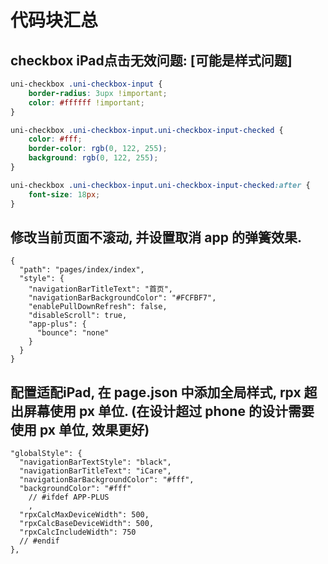 
# 代码块汇总

## checkbox iPad点击无效问题: [可能是样式问题]
```css
uni-checkbox .uni-checkbox-input {
    border-radius: 3upx !important;
    color: #ffffff !important;
}

uni-checkbox .uni-checkbox-input.uni-checkbox-input-checked {
    color: #fff;
    border-color: rgb(0, 122, 255);
    background: rgb(0, 122, 255);
}

uni-checkbox .uni-checkbox-input.uni-checkbox-input-checked:after {
    font-size: 18px;
}
```

## 修改当前页面不滚动, 并设置取消 app 的弹簧效果.

```json{7}
{
  "path": "pages/index/index",
  "style": {
    "navigationBarTitleText": "首页",
    "navigationBarBackgroundColor": "#FCFBF7",
    "enablePullDownRefresh": false,
    "disableScroll": true,
    "app-plus": {
      "bounce": "none"
    }
  }
}
```

## 配置适配iPad, 在 page.json 中添加全局样式, rpx 超出屏幕使用 px 单位. (在设计超过 phone 的设计需要使用 px 单位, 效果更好)

```json{8}
"globalStyle": {
  "navigationBarTextStyle": "black",
  "navigationBarTitleText": "iCare",
  "navigationBarBackgroundColor": "#fff",
  "backgroundColor": "#fff"
    // #ifdef APP-PLUS
    ,
  "rpxCalcMaxDeviceWidth": 500,
  "rpxCalcBaseDeviceWidth": 500,
  "rpxCalcIncludeWidth": 750
  // #endif 
},
```
